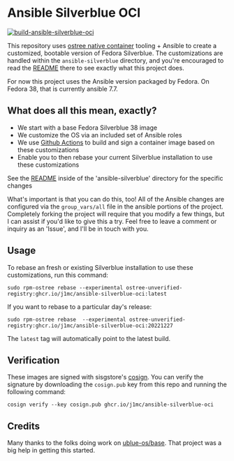 # Ansible Silverblue OCI

[![build-ansible-silverblue-oci](https://github.com/j1mc/ansible-silverblue-oci/actions/workflows/build.yml/badge.svg)](https://github.com/j1mc/ansible-silverblue-oci/actions/workflows/build.yml)

This repository uses [ostree native container](https://coreos.github.io/rpm-ostree/container/)
tooling + Ansible to create a customized, bootable version of Fedora Silverblue. The customizations
are handled within the `ansible-silverblue` directory, and you're encouraged to read the
[README](ansible-silverblue/README.md) there to see exactly what this project does.

For now this project uses the Ansible version packaged by Fedora. On Fedora 38, that is currently
ansible 7.7.

## What does all this mean, exactly?

- We start with a base Fedora Silverblue 38 image
- We customize the OS via an included set of Ansible roles
- We use [Github Actions](.github/workflows/build.yml) to build and sign a container image based on
  these customizations
- Enable you to then rebase your current Silverblue installation to use these customizations

See the [README](ansible-silverblue/README.md) inside of the 'ansible-silverblue' directory for
the specific changes

What's important is that you can do this, too! All of the Ansible changes are configured via the
`group_vars/all` file in the ansible portions of the project. Completely forking the project will
require that you modify a few things, but I can assist if you'd like to give this a try. Feel
free to leave a comment or inquiry as an 'Issue', and I'll be in touch with you.

## Usage

To rebase an fresh or existing Silverblue installation to use these customizations, run this command:

    sudo rpm-ostree rebase --experimental ostree-unverified-registry:ghcr.io/j1mc/ansible-silverblue-oci:latest
    
If you want to rebase to a particular day's release:
  
    sudo rpm-ostree rebase  --experimental ostree-unverified-registry:ghcr.io/j1mc/ansible-silverblue-oci:20221227 

The `latest` tag will automatically point to the latest build. 

## Verification

These images are signed with sisgstore's [cosign](https://docs.sigstore.dev/cosign/overview/). You
can verify the signature by downloading the `cosign.pub` key from this repo and running the
following command:

    cosign verify --key cosign.pub ghcr.io/j1mc/ansible-silverblue-oci

## Credits

Many thanks to the folks doing work on [ublue-os/base](https://github.com/ublue-os/base). That
project was a big help in getting this started.
